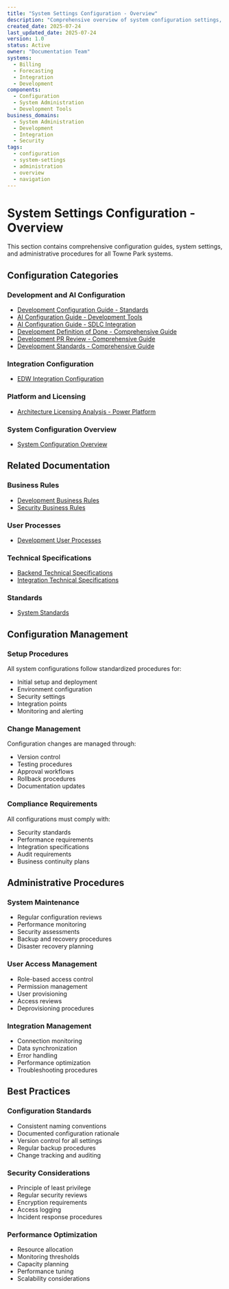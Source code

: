 ```yaml
---
title: "System Settings Configuration - Overview"
description: "Comprehensive overview of system configuration settings, setup guides, and administrative procedures"
created_date: 2025-07-24
last_updated_date: 2025-07-24
version: 1.0
status: Active
owner: "Documentation Team"
systems:
  - Billing
  - Forecasting
  - Integration
  - Development
components:
  - Configuration
  - System Administration
  - Development Tools
business_domains:
  - System Administration
  - Development
  - Integration
  - Security
tags:
  - configuration
  - system-settings
  - administration
  - overview
  - navigation
---
```


# System Settings Configuration - Overview

This section contains comprehensive configuration guides, system settings, and administrative procedures for all Towne Park systems.

## Configuration Categories

### Development and AI Configuration
- [Development Configuration Guide - Standards](20250716_Development_ConfigurationGuide_Standards.md)
- [AI Configuration Guide - Development Tools](20250723_AI_ConfigurationGuide_DevelopmentTools.md)
- [AI Configuration Guide - SDLC Integration](20250723_AI_ConfigurationGuide_SDLCIntegration.md)
- [Development Definition of Done - Comprehensive Guide](20250718_Development_DefinitionOfDone_ComprehensiveGuide.md)
- [Development PR Review - Comprehensive Guide](20250718_Development_PRReview_ComprehensiveGuide.md)
- [Development Standards - Comprehensive Guide](20250718_Development_Standards_ComprehensiveGuide.md)

### Integration Configuration
- [EDW Integration Configuration](20250724_EDW_Integration_Configuration.md)

### Platform and Licensing
- [Architecture Licensing Analysis - Power Platform](20250718_Architecture_LicensingAnalysis_PowerPlatform.md)

### System Configuration Overview
- [System Configuration Overview](system-configuration-overview/)

## Related Documentation

### Business Rules
- [Development Business Rules](../../business-rules/development/)
- [Security Business Rules](../../business-rules/security/)

### User Processes
- [Development User Processes](../../user-processes/development/)

### Technical Specifications
- [Backend Technical Specifications](../../technical/backend/)
- [Integration Technical Specifications](../../technical/integrations/)

### Standards
- [System Standards](../../standards/)

## Configuration Management

### Setup Procedures
All system configurations follow standardized procedures for:
- Initial setup and deployment
- Environment configuration
- Security settings
- Integration points
- Monitoring and alerting

### Change Management
Configuration changes are managed through:
- Version control
- Testing procedures
- Approval workflows
- Rollback procedures
- Documentation updates

### Compliance Requirements
All configurations must comply with:
- Security standards
- Performance requirements
- Integration specifications
- Audit requirements
- Business continuity plans

## Administrative Procedures

### System Maintenance
- Regular configuration reviews
- Performance monitoring
- Security assessments
- Backup and recovery procedures
- Disaster recovery planning

### User Access Management
- Role-based access control
- Permission management
- User provisioning
- Access reviews
- Deprovisioning procedures

### Integration Management
- Connection monitoring
- Data synchronization
- Error handling
- Performance optimization
- Troubleshooting procedures

## Best Practices

### Configuration Standards
- Consistent naming conventions
- Documented configuration rationale
- Version control for all settings
- Regular backup procedures
- Change tracking and auditing

### Security Considerations
- Principle of least privilege
- Regular security reviews
- Encryption requirements
- Access logging
- Incident response procedures

### Performance Optimization
- Resource allocation
- Monitoring thresholds
- Capacity planning
- Performance tuning
- Scalability considerations
